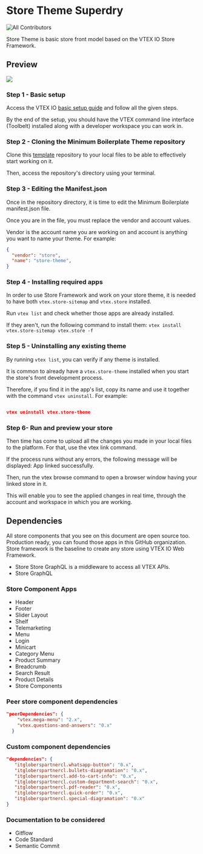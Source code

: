 # Store Theme Superdry

![All Contributors](https://img.shields.io/badge/all_contributors-1-orange.svg?style=flat-square)

<Julio Colombia> Store Theme is basic store front model based on the VTEX IO Store Framework.
## Preview
![](https://i.imgur.com/QYi27RB.jpg)
### Step 1 - Basic setup

Access the VTEX IO [basic setup guide](https://vtex.io/docs/getting-started/build-stores-with-store-framework/1) and follow all the given steps.

By the end of the setup, you should have the VTEX command line interface (Toolbelt) installed along with a developer workspace you can work in.

### Step 2 - Cloning the Minimum Boilerplate Theme repository

Clone this [template](https://help.github.com/en/github/creating-cloning-and-archiving-repositories/cloning-a-repository) repository to your local files to be able to effectively start working on it.

Then, access the repository's directory using your terminal.

### Step 3 - Editing the Manifest.json

Once in the repository directory, it is time to edit the Minimum Boilerplate manifest.json file.

Once you are in the file, you must replace the vendor and account values. 

Vendor is the account name you are working on and account is anything you want to name your theme. For example:

```json
{
  "vendor": "store",
  "name": "store-theme",
}
```
### Step 4 - Installing required apps

In order to use Store Framework and work on your store theme, it is needed to have both `vtex.store-sitemap` and `vtex.store` installed.

Run  `vtex list`  and check whether those apps are already installed.

If they aren't, run the following command to install them: `vtex install vtex.store-sitemap vtex.store -f`

### Step 5 - Uninstalling any existing theme

By running `vtex list`,  you can verify if any theme is installed.

It is common to already have a `vtex.store-theme`  installed when you start the store's front development process.

Therefore, if you find it in the app's list, copy its name and use it together with the command `vtex uninstall`. For example:

```json

vtex uninstall vtex.store-theme
```
### Step 6- Run and preview your store
Then time has come to upload all the changes you made in your local files to the platform. For that, use the vtex link command.

If the process runs without any errors, the following message will be displayed: App linked successfully. 

Then, run the vtex browse command to open a browser window having your linked store in it.

This will enable you to see the applied changes in real time, through the account and workspace in which you are working.

## Dependencies
All store components that you see on this document are open source too. Production ready, you can found those apps in this GitHub organization.
Store framework is the baseline to create any store using VTEX IO Web Framework.
- Store
Store GraphQL is a middleware to access all VTEX APIs.
- Store GraphQL

### Store Component Apps
- Header
- Footer
- Slider Layout
- Shelf
- Telemarketing
- Menu
- Login
- Minicart
- Category Menu
- Product Summary
- Breadcrumb
- Search Result
- Product Details
- Store Components

### Peer store component dependencies
```json
"peerDependencies": {
    "vtex.mega-menu": "2.x",
    "vtex.questions-and-answers": "0.x"
  }
```

### Custom component dependencies

 ```json
 "dependencies": {
    "itgloberspartnercl.whatsapp-button": "0.x",
    "itgloberspartnercl.bullets-diagramation": "0.x",
    "itgloberspartnercl.add-to-cart-info": "0.x",
    "itgloberspartnercl.custom-department-search": "0.x",
    "itgloberspartnercl.pdf-reader": "0.x",
    "itgloberspartnercl.quick-order": "0.x",
    "itgloberspartnercl.special-diagramation": "0.x"
}
```

### Documentation to be considered
- Gitflow
- Code Standard
- Semantic Commit
